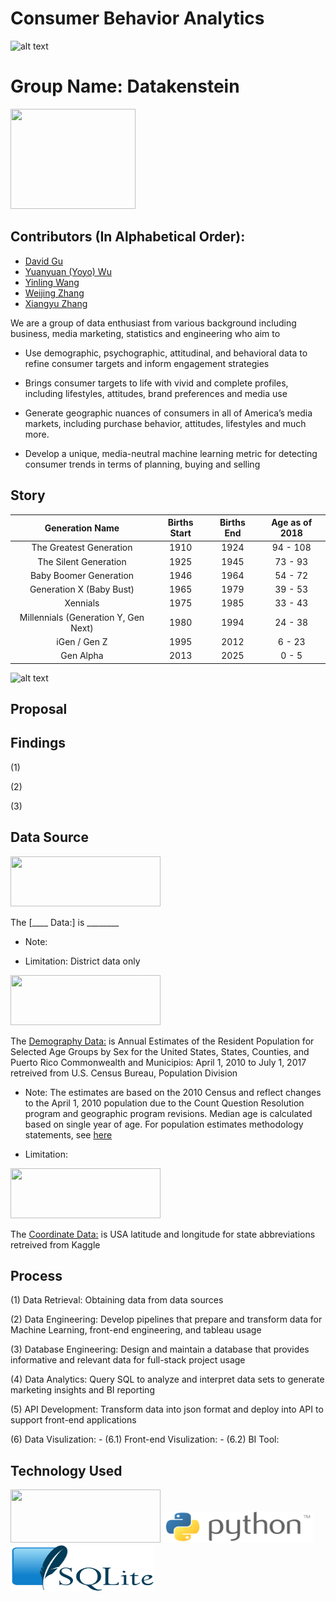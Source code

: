 # Consumer Behavior Analytics

![alt text](https://curiousanalysis.files.wordpress.com/2014/06/millennialsfeatured.jpg)

# Group Name: Datakenstein

<img src="https://raw.githubusercontent.com/david880110/Consumer-Behavior-Analytics/master/image/Frankenselfie-Logomoose.png" width="200" height="160"/>

## Contributors (In Alphabetical Order):

-   [David Gu](https://www.linkedin.com/in/thatmandavid-gu-a0806b5a/)
-   [Yuanyuan (Yoyo) Wu](https://www.linkedin.com/in/yuanyuan-yoyo-wu-442474116/)
-   [Yinling Wang](pending)
-   [Weijing Zhang](https://www.linkedin.com/in/weijing-zhang-100839149/)
-   [Xiangyu Zhang](https://www.linkedin.com/in/xiangyu-zhang-13046b155/)

We are a group of data enthusiast from various background including business, media marketing, statistics and engineering who aim to 

* Use demographic, psychographic, attitudinal, and behavioral data to refine consumer targets and inform engagement strategies

* Brings consumer targets to life with vivid and complete profiles, including lifestyles, attitudes, brand preferences and media use

* Generate geographic nuances of consumers in all of America’s media markets, including purchase behavior, attitudes, lifestyles and much more.

* Develop a unique, media-neutral machine learning metric for detecting consumer trends in terms of planning, buying and selling

## Story 

|            Generation   Name           | Births Start | Births End | Age as of 2018 |
|:--------------------------------------:|:------------:|:----------:|:--------------:|
|        The   Greatest Generation       |     1910     |    1924    |    94 - 108    |
|         The   Silent Generation        |     1925     |    1945    |     73 - 93    |
|        Baby   Boomer Generation        |     1946     |    1964    |     54 - 72    |
|       Generation   X (Baby Bust)       |     1965     |    1979    |     39 - 53    |
|                Xennials                |     1975     |    1985    |     33 - 43    |
| Millennials   (Generation Y, Gen Next) |     1980     |    1994    |     24 - 38    |
|             iGen /   Gen Z             |     1995     |    2012    |     6 - 23     |
|               Gen   Alpha              |     2013     |    2025    |      0 - 5     |

![alt text](https://raw.githubusercontent.com/david880110/final-project/master/image/map.png)

## Proposal 

## Findings 

(1)

(2)

(3)

## Data Source

<img src="https://www.simmonsresearch.com/wp-content/uploads/2017/04/simmons_clr_horiz.svg" width="240" height="80"/>

The [____ Data:] is ________

* Note: 

* Limitation: District data only

<img src="https://www.niss.org/sites/default/files/affiliate_images/census_bureau_logo.png" width="240" height="80"/>

The [Demography Data:](https://factfinder.census.gov/faces/tableservices/jsf/pages/productview.xhtml?src=bkmk/) is Annual Estimates of the Resident Population for Selected Age Groups by Sex for the United States, States, Counties, and Puerto Rico Commonwealth and Municipios: April 1, 2010 to July 1, 2017 retreived from U.S. Census Bureau, Population Division

* Note: The estimates are based on the 2010 Census and reflect changes to the April 1, 2010 population due to the Count Question Resolution program and geographic program revisions. Median age is calculated based on single year of age. For population estimates methodology statements, see [here](https://www.census.gov/programs-surveys/popest/technical-documentation/methodology.html)

* Limitation:

<img src="https://www.kaggle.com/static/images/logos/kaggle-logo-transparent-300.png" width="240" height="80"/>

The [Coordinate Data:](https://www.kaggle.com/washimahmed/usa-latlong-for-state-abbreviations/) is USA latitude and longitude for state abbreviations retreived from Kaggle

## Process

(1) Data Retrieval: Obtaining data from data sources

(2) Data Engineering: Develop pipelines that prepare and transform data for Machine Learning, front-end engineering, and tableau usage

(3) Database Engineering: Design and maintain a database that provides informative and relevant data for full-stack project usage

(4) Data Analytics: Query SQL to analyze and interpret data sets to generate marketing insights and BI reporting

(5) API Development: Transform data into json format and deploy into API to support front-end applications

(6) Data Visulization:
    - (6.1) Front-end Visulization:
    - (6.2) BI Tool:

## Technology Used

<img src="https://cdn-images-1.medium.com/max/439/1*TN3K15kcQUDYPsl8SM5DcA.png" width="240" height="85"/>

<img src="https://raw.githubusercontent.com/david880110/tech-logo/master/python%20logo.png" width="240" height="50"/>

<img src="https://raw.githubusercontent.com/david880110/tech-logo/master/sqlite%20logo.png" width="230" height="75"/>

